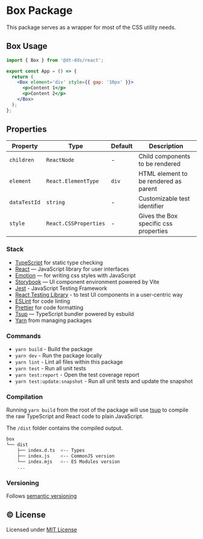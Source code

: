 # Box Package

<!-- temp: fix publish version bump, drop comment afterwards -->

This package serves as a wrapper for most of the CSS utility needs.

## Box Usage

```jsx
import { Box } from '@dt-dds/react';

export const App = () => {
  return (
    <Box element='div' style={{ gap: '10px' }}>
      <p>Content 1</p>
      <p>Content 2</p>
    </Box>
  );
};
```

## Properties

| Property     | Type                  | Default | Description                           |
| ------------ | --------------------- | ------- | ------------------------------------- |
| `children`   | `ReactNode`           | -       | Child components to be rendered       |
| `element`    | `React.ElementType`   | `div`   | HTML element to be rendered as parent |
| `dataTestId` | `string`              | -       | Customizable test identifier          |
| `style`      | `React.CSSProperties` | -       | Gives the Box specific css properties |

### Stack

- [TypeScript](https://www.typescriptlang.org/) for static type checking
- [React](https://reactjs.org/) — JavaScript library for user interfaces
- [Emotion](https://emotion.sh/docs/introduction) — for writing css styles with JavaScript
- [Storybook](https://storybook.js.org/) — UI component environment powered by Vite
- [Jest](https://jestjs.io/) - JavaScript Testing Framework
- [React Testing Library](https://testing-library.com/) - to test UI components in a user-centric way
- [ESLint](https://eslint.org/) for code linting
- [Prettier](https://prettier.io) for code formatting
- [Tsup](https://github.com/egoist/tsup) — TypeScript bundler powered by esbuild
- [Yarn](https://yarnpkg.com/) from managing packages

### Commands

- `yarn build` - Build the package
- `yarn dev` - Run the package locally
- `yarn lint` - Lint all files within this package
- `yarn test` - Run all unit tests
- `yarn test:report` - Open the test coverage report
- `yarn test:update:snapshot` - Run all unit tests and update the snapshot

### Compilation

Running `yarn build` from the root of the package will use [tsup](https://tsup.egoist.dev/) to compile the raw TypeScript and React code to plain JavaScript.

The `/dist` folder contains the compiled output.

```bash
box
└── dist
    ├── index.d.ts  <-- Types
    ├── index.js    <-- CommonJS version
    └── index.mjs   <-- ES Modules version
    ...
```

### Versioning

Follows [semantic versioning](https://semver.org/)

## &copy; License

Licensed under [MIT License](LICENSE.md)
